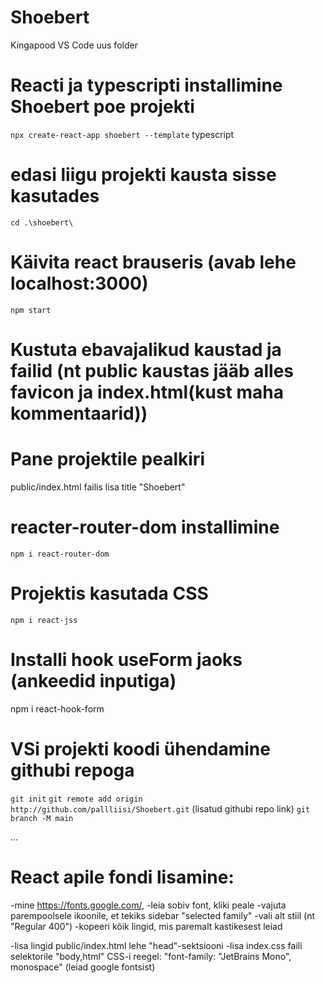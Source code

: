 # Shoebert

Kingapood
VS Code uus folder

# Reacti ja typescripti installimine Shoebert poe projekti

`npx create-react-app shoebert --template` typescript

# edasi liigu projekti kausta sisse kasutades

`cd .\shoebert\`

# Käivita react brauseris (avab lehe localhost:3000)

`npm start`

# Kustuta ebavajalikud kaustad ja failid (nt public kaustas jääb alles favicon ja index.html(kust maha kommentaarid))

# Pane projektile pealkiri

public/index.html failis lisa title "Shoebert"

# reacter-router-dom installimine

`npm i react-router-dom`

# Projektis kasutada CSS

`npm i react-jss`

# Installi hook useForm jaoks (ankeedid inputiga)

npm i react-hook-form

# VSi projekti koodi ühendamine githubi repoga

`git init`
`git remote add origin http://github.com/pallliisi/Shoebert.git` (lisatud githubi repo link)
`git branch -M main`

...

# React apile fondi lisamine:

-mine https://fonts.google.com/,
-leia sobiv font, kliki peale
-vajuta parempoolsele ikoonile, et tekiks sidebar "selected family"
-vali alt stiil (nt "Regular 400")
-kopeeri kõik lingid, mis paremalt kastikesest leiad

<link rel="preconnect" href="https://fonts.googleapis.com">
<link rel="preconnect" href="https://fonts.gstatic.com" crossorigin>
<link href="https://fonts.googleapis.com/css2?family=JetBrains+Mono&display=swap" rel="stylesheet">
-lisa lingid public/index.html lehe "head"-sektsiooni
-lisa index.css faili selektorile "body,html" CSS-i reegel: "font-family: "JetBrains Mono", monospace" (leiad google fontsist)
